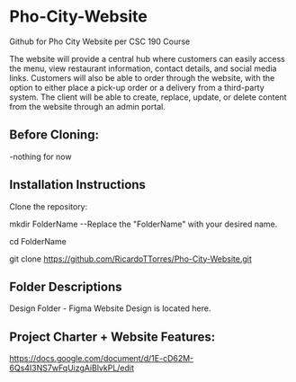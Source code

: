 # Pho-City-Website
Github for Pho City Website per CSC 190 Course

The website will provide a central hub where customers can easily access the menu, view restaurant information, contact details, and social media links. Customers will also be able to order through the website, with the option to either place a pick-up order or a delivery from a third-party system. The client will be able to create, replace, update, or delete content from the website through an admin portal.

## Before Cloning:
-nothing for now
## Installation Instructions
Clone the repository:

mkdir FolderName  --Replace the "FolderName" with your desired name.

cd FolderName

git clone https://github.com/RicardoTTorres/Pho-City-Website.git

## Folder Descriptions
Design Folder - Figma Website Design is located here.

## Project Charter + Website Features:
https://docs.google.com/document/d/1E-cD62M-6Qs4I3NS7wFqUizgAiBlvkPL/edit

